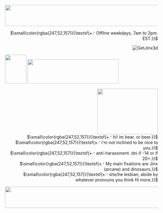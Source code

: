 <p align="center"> <img width="700" height="70" src="https://64.media.tumblr.com/c322501e778b0801d9434d32ff09f768/c1ded7c976ad7d29-b9/s1280x1920/022dfb19f8fd6e9f4750c759293c1c42256a32a7.pnj">

<p align="right"> $\small\color{rgba(247,52,157)}{\textsf{⭑.ᐟ Offline weekdays, 7am to 2pm. EST.}}$<br/>
<p align="right"> <img src="https://komarev.com/ghpvc/?username=GetJinx3d&label=defeated%20losers&color=f63399&style=flat" alt="GetJinx3d" /> </p>
</p>



<img width="70" height="95" src="https://64.media.tumblr.com/93919b916192d8c70267609327236a0e/ef89a9be7487b235-a9/s75x75_c1/6309660b8184e8bbced7bc99def4861a35ebba21.gifv"> <img src="https://lastfm-profile-readme.vercel.app/api/losingmarbles?color=f63399&textColor=550385&isRounded=true&displayName=true" width="300" height="80" />





<p align="right"> <img width="200" height="150" src="https://64.media.tumblr.com/2dc209372fd46ce2d97179bef00b4705/93404a6466445b0d-4c/s400x600/4da8c051cfab707025584a90b2ed168b90c6c393.gif"><br/> 
$\small\color{rgba(247,52,157)}{\textsf{⭑.ᐟ hi! im bear. or beer.}}$<br/> $\small\color{rgba(247,52,157)}{\textsf{⭑.ᐟ i'm not inclined to be nice to you.}}$<br/> $\small\color{rgba(247,52,157)}{\textsf{⭑.ᐟ anti-harassment. dni if -14 or if 20+.}}$<br/> $\small\color{rgba(247,52,157)}{\textsf{⭑.ᐟ My main fixations are Jinx (arcane) and dinosaurs.}}$<br/> $\small\color{rgba(247,52,157)}{\textsf{⭑.ᐟ she/he lesbian, abide by whatever pronouns you think fit more.}}$<br/> 
  </p>

  <p align="center"> <img width="700" height="70" src="https://64.media.tumblr.com/c322501e778b0801d9434d32ff09f768/c1ded7c976ad7d29-b9/s1280x1920/022dfb19f8fd6e9f4750c759293c1c42256a32a7.pnj">


